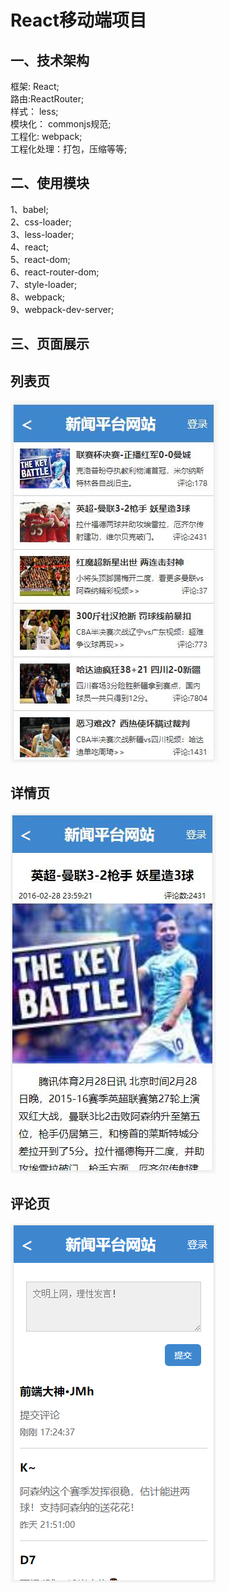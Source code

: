 React移动端项目
====
一、技术架构
-------
框架: React;<br>
路由:ReactRouter;<br>
样式： less;<br>
模块化： commonjs规范;<br>
工程化: webpack;<br>
工程化处理：打包，压缩等等;<br>

二、使用模块
-------
1、babel;<br>
2、css-loader;<br>
3、less-loader;<br>
4、react;<br>
5、react-dom;<br>
6、react-router-dom;<br>
7、style-loader;<br>
8、webpack;<br>
9、webpack-dev-server;<br>

三、页面展示
-------
## 列表页 ##
![列表页](https://github.com/hjm844091272/newsNetwork/blob/master/img/projectPicture/list.jpg)<br>
## 详情页 ##
![详情页](https://github.com/hjm844091272/newsNetwork/blob/master/img/projectPicture/detali.jpg)<br>
## 评论页 ##
![评论页](https://github.com/hjm844091272/newsNetwork/blob/master/img/projectPicture/rating.png)
